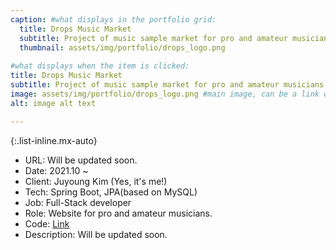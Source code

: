 ```yaml
---
caption: #what displays in the portfolio grid:
  title: Drops Music Market
  subtitle: Project of music sample market for pro and amateur musicians.
  thumbnail: assets/img/portfolio/drops_logo.png
  
#what displays when the item is clicked:
title: Drops Music Market
subtitle: Project of music sample market for pro and amateur musicians.
image: assets/img/portfolio/drops_logo.png #main image, can be a link or a file in assets/img/portfolio
alt: image alt text

---
```


{:.list-inline.mx-auto} 
- URL: Will be updated soon.
- Date: 2021.10 ~ 
- Client: Juyoung Kim (Yes, it's me!)
- Tech: Spring Boot, JPA(based on MySQL)
- Job: Full-Stack developer
- Role: Website for pro and amateur musicians.
- Code: [Link](https://github.com/veritas153/Drops_MusicMarket)
- Description: Will be updated soon.

